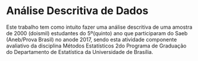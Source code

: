 # Análise Descritiva de Dados


Este trabalho tem como intuito fazer uma análise descritiva de uma amostra de 2000 (doismil) estudantes do 5º(quinto) ano que participaram do Saeb (Aneb/Prova Brasil) no anode 2017, sendo esta atividade componente avaliativo da disciplina Métodos Estatísticos 2do Programa de Graduação do Departamento de Estatística da Universidade de Brasília.
